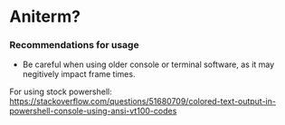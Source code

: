 # Aniterm?

### Recommendations for usage

* Be careful when using older console or terminal software, as it may negitively impact frame times. 

For using stock powershell:
https://stackoverflow.com/questions/51680709/colored-text-output-in-powershell-console-using-ansi-vt100-codes